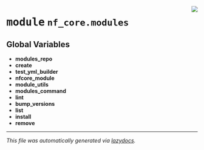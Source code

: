 <!-- markdownlint-disable -->

<a href="../../../../../../tools/nf_core/modules/__init__.py#L0"><img align="right" style="float:right;" src="https://img.shields.io/badge/-source-cccccc?style=flat-square"></a>

# <kbd>module</kbd> `nf_core.modules`

## **Global Variables**

- **modules_repo**
- **create**
- **test_yml_builder**
- **nfcore_module**
- **module_utils**
- **modules_command**
- **lint**
- **bump_versions**
- **list**
- **install**
- **remove**

---

_This file was automatically generated via [lazydocs](https://github.com/ml-tooling/lazydocs)._
